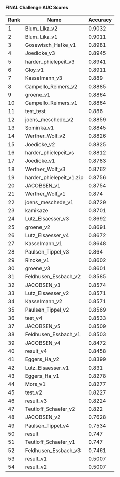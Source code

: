 **FINAL Challenge AUC Scores**


|Rank|Name|Accuracy|
|----|-----|---|
|1|Blum_Lika_v2|0.9032| 
|2|Blum_Lika_v1|0.9011| 
|3|Gosewisch_Hafke_v1|0.8981| 
|4|Joedicke_v3|0.8945| 
|5|harder_phielepeit_v3|0.8941| 
|6|Gloy_v1|0.8911| 
|7|Kasselmann_v3|0.889| 
|8|Campello_Reimers_v2|0.8885| 
|9|groene_v1|0.8864| 
|10|Campello_Reimers_v1|0.8864| 
|11|test_test|0.886| 
|12|joens_meschede_v2|0.8859| 
|13|Sominka_v1|0.8845| 
|14|Werther_Wolf_v2|0.8826| 
|15|Joedicke_v2|0.8825| 
|16|harder_phielepeit_vs|0.8812| 
|17|Joedicke_v1|0.8783| 
|18|Werther_Wolf_v3|0.8762| 
|19|harder_phielepeit_v1.zip|0.8756| 
|20|JACOBSEN_v1|0.8754| 
|21|Werther_Wolf_v1|0.874| 
|22|joens_meschede_v1|0.8729| 
|23|kamikaze|0.8701| 
|24|Lutz_Elsaesser_v3|0.8692| 
|25|groene_v2|0.8691| 
|26|Lutz_Elsaesser_v4|0.8672| 
|27|Kasselmann_v1|0.8648| 
|28|Paulsen_Tippel_v3|0.864| 
|29|Rincke_v1|0.8602| 
|30|groene_v3|0.8601| 
|31|Feldhusen_Essbach_v2|0.8585| 
|32|JACOBSEN_v3|0.8574| 
|33|Lutz_Elsaesser_v2|0.8571| 
|34|Kasselmann_v2|0.8571| 
|35|Paulsen_Tippel_v2|0.8569| 
|36|test_v4|0.8533| 
|37|JACOBSEN_v5|0.8509| 
|38|Feldhusen_Essbach_v1|0.8503| 
|39|JACOBSEN_v4|0.8472| 
|40|result_v4|0.8458| 
|41|Eggers_Ha_v2|0.8399| 
|42|Lutz_Elsaesser_v1|0.831| 
|43|Eggers_Ha_v1|0.8278| 
|44|Mors_v1|0.8277| 
|45|test_v2|0.8227| 
|46|result_v3|0.8224| 
|47|Teutloff_Schaefer_v2|0.822| 
|48|JACOBSEN_v2|0.7628| 
|49|Paulsen_Tippel_v4|0.7534| 
|50|result|0.747| 
|51|Teutloff_Schaefer_v1|0.747| 
|52|Feldhusen_Essbach_v3|0.7461| 
|53|result_v1|0.5007| 
|54|result_v2|0.5007| 
